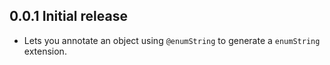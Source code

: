 ## 0.0.1 Initial release

* Lets you annotate an object using `@enumString` to generate a `enumString` extension.
